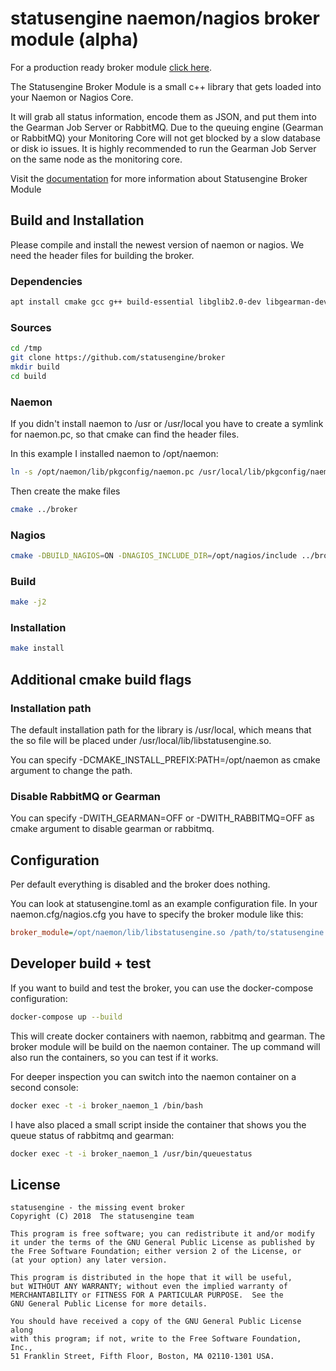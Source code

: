 # statusengine naemon/nagios broker module (alpha)

For a production ready broker module [click here](https://github.com/statusengine/module).

The Statusengine Broker Module is a small c++ library that gets loaded into your Naemon or Nagios Core.

It will grab all status information, encode them as JSON, and put them into the Gearman Job Server or RabbitMQ. Due to the queuing engine (Gearman or RabbitMQ) your Monitoring Core will not get blocked by a slow database or disk io issues. It is highly recommended to run the Gearman Job Server on the same node as the monitoring core.

Visit the [documentation](https://statusengine.org/) for more information about Statusengine Broker Module

## Build and Installation

Please compile and install the newest version of naemon or nagios. We need the header files for building the broker.

### Dependencies
```bash
apt install cmake gcc g++ build-essential libglib2.0-dev libgearman-dev uuid-dev libicu-dev libjson-c-dev pkg-config libssl-dev librabbitmq-dev
```

### Sources

```bash
cd /tmp
git clone https://github.com/statusengine/broker
mkdir build
cd build
```

### Naemon

If you didn't install naemon to /usr or /usr/local you have to create a symlink for naemon.pc, so that cmake can find the header files.

In this example I installed naemon to /opt/naemon:
```bash
ln -s /opt/naemon/lib/pkgconfig/naemon.pc /usr/local/lib/pkgconfig/naemon.pc
```

Then create the make files
```bash
cmake ../broker
```

### Nagios

```bash
cmake -DBUILD_NAGIOS=ON -DNAGIOS_INCLUDE_DIR=/opt/nagios/include ../broker
```

### Build

```bash
make -j2
```

### Installation

```bash
make install
```

## Additional cmake build flags

### Installation path

The default installation path for the library is /usr/local, which means that the so file will be placed under /usr/local/lib/libstatusengine.so.

You can specify -DCMAKE_INSTALL_PREFIX:PATH=/opt/naemon as cmake argument to change the path.

### Disable RabbitMQ or Gearman

You can specify -DWITH_GEARMAN=OFF or -DWITH_RABBITMQ=OFF as cmake argument to disable gearman or rabbitmq.


## Configuration

Per default everything is disabled and the broker does nothing.

You can look at statusengine.toml as an example configuration file. In your naemon.cfg/nagios.cfg you have to specify the
broker module like this:
```ini
broker_module=/opt/naemon/lib/libstatusengine.so /path/to/statusengine.toml
```

## Developer build + test

If you want to build and test the broker, you can use the docker-compose configuration:
```bash
docker-compose up --build
```

This will create docker containers with naemon, rabbitmq and gearman. The broker module will be build on the naemon container. The up command will also run the containers, so you can test if it works.

For deeper inspection you can switch into the naemon container on a second console:
```bash
docker exec -t -i broker_naemon_1 /bin/bash
```

I have also placed a small script inside the container that shows you the queue status of rabbitmq and gearman:
```bash
docker exec -t -i broker_naemon_1 /usr/bin/queuestatus
```

## License

    statusengine - the missing event broker
    Copyright (C) 2018  The statusengine team

    This program is free software; you can redistribute it and/or modify
    it under the terms of the GNU General Public License as published by
    the Free Software Foundation; either version 2 of the License, or
    (at your option) any later version.

    This program is distributed in the hope that it will be useful,
    but WITHOUT ANY WARRANTY; without even the implied warranty of
    MERCHANTABILITY or FITNESS FOR A PARTICULAR PURPOSE.  See the
    GNU General Public License for more details.

    You should have received a copy of the GNU General Public License along
    with this program; if not, write to the Free Software Foundation, Inc.,
    51 Franklin Street, Fifth Floor, Boston, MA 02110-1301 USA.
